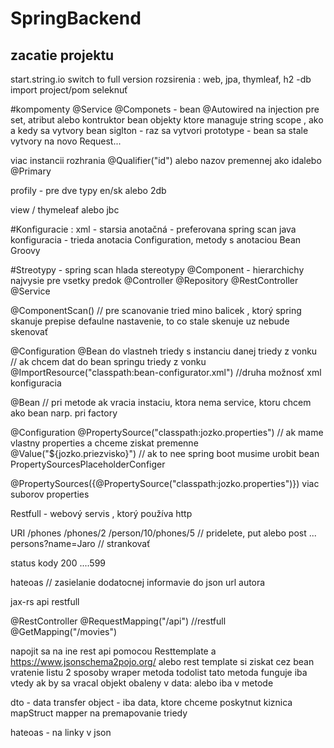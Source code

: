 # SpringBackend

## zacatie projektu
start.string.io
switch to full version
rozsirenia : web, jpa, thymleaf, h2 -db
import project/pom seleknuť

#kompomenty
@Service @Componets  - bean
@Autowired  na injection pre set, atribut alebo kontruktor
bean objekty ktore managuje string
scope ,  ako a kedy sa vytvory bean siglton - raz sa vytvori
						prototype - bean sa stale vytvory na novo
					Request...	


viac instancii rozhrania @Qualifier("id")	alebo nazov premennej ako idalebo @Primary


profily - pre dve typy en/sk alebo 2db	

view / thymeleaf alebo jbc	

#Konfiguracie :
xml - starsia
anotačná - preferovana spring scan
java konfiguracia - trieda anotacia Configuration, metody s anotaciou Bean	
Groovy

#Streotypy -
spring scan hlada stereotypy 
@Component - hierarchichy najvysie pre vsetky predok 
@Controller
@Repository 
@RestController 
@Service


@ComponentScan()  // pre scanovanie tried mino balicek , ktorý spring skanuje
			prepise defaulne nastavenie, to co stale skenuje uz nebude skenovať

@Configuration
@Bean  do vlastneh triedy s instanciu danej triedy z vonku  
			    // ak chcem dat do bean springu triedy z vonku
@ImportResource("classpath:bean-configurator.xml")	//druha možnosť xml konfiguracia


@Bean  // pri metode ak vracia instaciu, ktora nema service, ktoru chcem ako bean narp. pri factory

@Configuration
@PropertySource("classpath:jozko.properties")   // ak mame vlastny properties a chceme ziskat premenne
@Value("${jozko.priezvisko}")      // ak to nee spring boot musime urobit bean PropertySourcesPlaceholderConfiger

@PropertySources({@PropertySource("classpath:jozko.properties")}) viac suborov properties


Restfull - webový servis , ktorý používa http


URI /phones
     /phones/2
     /person/10/phones/5    // pridelete, put alebo post ...
	persons?name=Jaro   // strankovať


status kody   200 ....599

hateoas   // zasielanie dodatocnej informavie do json url autora

jax-rs   api restfull

@RestController
@RequestMapping("/api")    //restfull
@GetMapping("/movies")



napojit sa na ine rest  api pomocou Resttemplate a https://www.jsonschema2pojo.org/
alebo rest template si ziskat cez bean
vratenie listu 2 sposoby wraper metoda todolist tato metoda funguje iba vtedy ak by sa vracal objekt obaleny v data: alebo iba v metode




dto   - data transfer object   - iba data, ktore chceme poskytnut kiznica mapStruct mapper na premapovanie triedy 

hateoas   - na linky v json 
